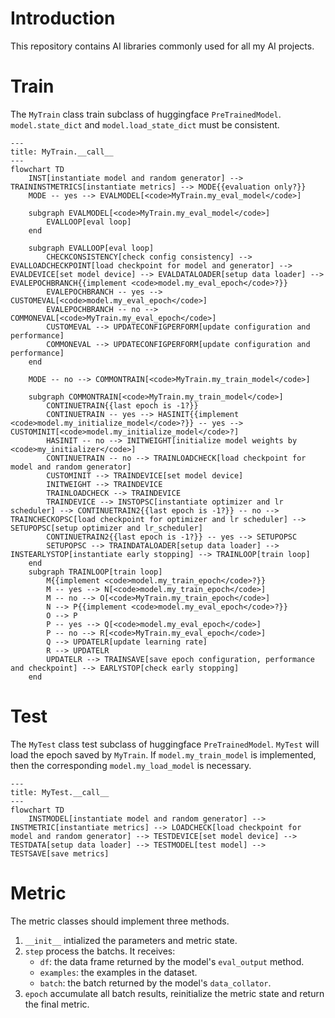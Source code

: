 # Introduction

This repository contains AI libraries commonly used for all my AI projects.

# Train

The `MyTrain` class train subclass of huggingface `PreTrainedModel`. `model.state_dict` and `model.load_state_dict` must be consistent.

```mermaid
---
title: MyTrain.__call__
---
flowchart TD
    INST[instantiate model and random generator] --> TRAININSTMETRICS[instantiate metrics] --> MODE{{evaluation only?}}
    MODE -- yes --> EVALMODEL[<code>MyTrain.my_eval_model</code>]

    subgraph EVALMODEL[<code>MyTrain.my_eval_model</code>]
        EVALLOOP[eval loop]
    end

    subgraph EVALLOOP[eval loop]
        CHECKCONSISTENCY[check config consistency] --> EVALLOADCHECKPOINT[load checkpoint for model and generator] --> EVALDEVICE[set model device] --> EVALDATALOADER[setup data loader] --> EVALEPOCHBRANCH{{implement <code>model.my_eval_epoch</code>?}}
        EVALEPOCHBRANCH -- yes --> CUSTOMEVAL[<code>model.my_eval_epoch</code>]
        EVALEPOCHBRANCH -- no --> COMMONEVAL[<code>MyTrain.my_eval_epoch</code>]
        CUSTOMEVAL --> UPDATECONFIGPERFORM[update configuration and performance]
        COMMONEVAL --> UPDATECONFIGPERFORM[update configuration and performance]
    end

    MODE -- no --> COMMONTRAIN[<code>MyTrain.my_train_model</code>]

    subgraph COMMONTRAIN[<code>MyTrain.my_train_model</code>]
        CONTINUETRAIN{{last epoch is -1?}}
        CONTINUETRAIN -- yes --> HASINIT{{implement <code>model.my_initialize_model</code>?}} -- yes --> CUSTOMINIT[<code>model.my_initialize_model</code>?]
        HASINIT -- no --> INITWEIGHT[initialize model weights by <code>my_initializer</code>]
        CONTINUETRAIN -- no --> TRAINLOADCHECK[load checkpoint for model and random generator]
        CUSTOMINIT --> TRAINDEVICE[set model device]
        INITWEIGHT --> TRAINDEVICE
        TRAINLOADCHECK --> TRAINDEVICE
        TRAINDEVICE --> INSTOPSC[instantiate optimizer and lr scheduler] --> CONTINUETRAIN2{{last epoch is -1?}} -- no --> TRAINCHECKOPSC[load checkpoint for optimizer and lr scheduler] --> SETUPOPSC[setup optimizer and lr_scheduler]
        CONTINUETRAIN2{{last epoch is -1?}} -- yes --> SETUPOPSC
        SETUPOPSC --> TRAINDATALOADER[setup data loader] --> INSTEARLYSTOP[instantiate early stopping] --> TRAINLOOP[train loop]
    end
    subgraph TRAINLOOP[train loop]
        M{{implement <code>model.my_train_epoch</code>?}}
        M -- yes --> N[<code>model.my_train_epoch</code>]
        M -- no --> O[<code>MyTrain.my_train_epoch</code>]
        N --> P{{implement <code>model.my_eval_epoch</code>?}}
        O --> P
        P -- yes --> Q[<code>model.my_eval_epoch</code>]
        P -- no --> R[<code>MyTrain.my_eval_epoch</code>]
        Q --> UPDATELR[update learning rate]
        R --> UPDATELR
        UPDATELR --> TRAINSAVE[save epoch configuration, performance and checkpoint] --> EARLYSTOP[check early stopping]
    end
```

# Test

The `MyTest` class test subclass of huggingface `PreTrainedModel`. `MyTest` will load the epoch saved by `MyTrain`. If `model.my_train_model` is implemented, then the corresponding `model.my_load_model` is necessary.

```mermaid
---
title: MyTest.__call__
---
flowchart TD
    INSTMODEL[instantiate model and random generator] --> INSTMETRIC[instantiate metrics] --> LOADCHECK[load checkpoint for model and random generator] --> TESTDEVICE[set model device] --> TESTDATA[setup data loader] --> TESTMODEL[test model] --> TESTSAVE[save metrics]
```

# Metric

The metric classes should implement three methods.
1. `__init__` intialized the parameters and metric state.
2. `step` process the batchs. It receives:
    - `df`: the data frame returned by the model's `eval_output` method.
    - `examples`: the examples in the dataset.
    - `batch`: the batch returned by the model's `data_collator`.
3. `epoch` accumulate all batch results, reinitialize the metric state and return the final metric.

